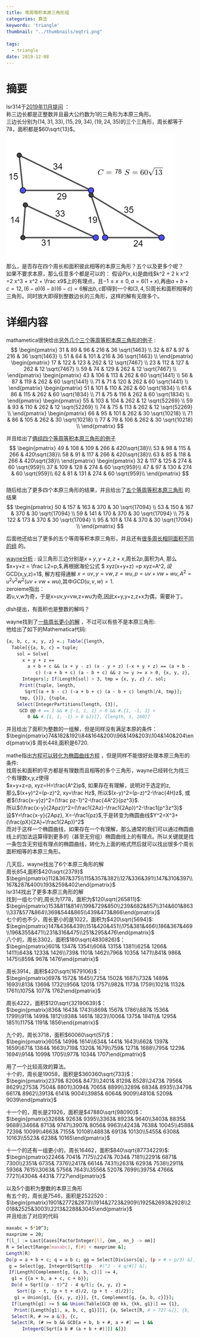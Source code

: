 ```yaml
---
title: 等周等积本原三角形组
categories: 算法
keywords: 'triangle'
thumbnail: "../thumbnails/eqtri.png"

tags:
  - triangle
date: 2019-12-08
---
```


# 摘要
lsr314于[2019年11月提问](https://bbs.emath.ac.cn/thread-17031-1-1.html) ：  
称三边长都是正整数并且最大公约数为$1$的三角形为本原三角形。  
三边长分别为$(14,31,33),(15,29,34),(19,24,35)$的三个三角形，周长都等于$78$，面积都是$60\sqrt{13}$。  
![eqtri](../thumbnails/eqtri.png)  
那么，是否存在四个周长和面积彼此相等的本原三角形？五个以及更多个呢？  
如果不要求本原，那么任意多个都是可以的：
假设$P(x,k)$是曲线$k^2 + 2 k x^2 =2 x^3 + x^2 + \frac x9$上的有理点，且$-1\le x\le 0,a=6(1+x),$再由$a+b+c=12,(6-a)(6-b)(6-c)=6$解出$b,c$即得到一个和$(3,4,5)$周长和面积相等的三角形。同时放大即得到整数边长的三角形，这样的解有无限多个。  

# 详细内容
mathametica很快给出[另外几个三个等周等积本原三角形的例子](https://bbs.emath.ac.cn/forum.php?mod=redirect&goto=findpost&ptid=17031&pid=81956&fromuid=20) :  
$$
\begin{pmatrix}
 31 & 89 & 96 & 216 & 36 \sqrt{1463} \\
 32 & 87 & 97 & 216 & 36 \sqrt{1463} \\
 51 & 64 & 101 & 216 & 36 \sqrt{1463} \\
\end{pmatrix}
\begin{pmatrix}
 17 & 122 & 123 & 262 & 12 \sqrt{7467} \\
 23 & 112 & 127 & 262 & 12 \sqrt{7467} \\
 59 & 74 & 129 & 262 & 12 \sqrt{7467} \\
\end{pmatrix}
\begin{pmatrix}
 43 & 106 & 113 & 262 & 60 \sqrt{1441} \\
 56 & 87 & 119 & 262 & 60 \sqrt{1441} \\
 71 & 71 & 120 & 262 & 60 \sqrt{1441} \\
\end{pmatrix}
\begin{pmatrix}
 51 & 101 & 110 & 262 & 60 \sqrt{1834} \\
 61 & 86 & 115 & 262 & 60 \sqrt{1834} \\
 71 & 75 & 116 & 262 & 60 \sqrt{1834} \\
\end{pmatrix}
\begin{pmatrix}
 55 & 103 & 104 & 262 & 12 \sqrt{52269} \\
 59 & 93 & 110 & 262 & 12 \sqrt{52269} \\
 74 & 75 & 113 & 262 & 12 \sqrt{52269} \\
\end{pmatrix}
\begin{pmatrix}
 66 & 95 & 101 & 262 & 30 \sqrt{10218} \\
 71 & 86 & 105 & 262 & 30 \sqrt{10218} \\
 77 & 79 & 106 & 262 & 30 \sqrt{10218} \\
\end{pmatrix}
$$

并且给出了[俩组四个等周等积本原三角形的例子](https://bbs.emath.ac.cn/forum.php?mod=redirect&goto=findpost&ptid=17031&pid=81958&fromuid=20)  
$$
\begin{pmatrix}
 49 & 108 & 109 & 266 & 420\sqrt{38}\\
 53 & 98 & 115 & 266 & 420\sqrt{38}\\
 58 & 91 & 117 & 266 & 420\sqrt{38}\\
 63 & 85 & 118 & 266 & 420\sqrt{38}\\
\end{pmatrix}
\begin{pmatrix}
 32 & 117 & 125 & 274 & 60 \sqrt{959}\\
 37 & 109 & 128 & 274 & 60 \sqrt{959}\\
 47 & 97 & 130 & 274 & 60 \sqrt{959}\\
 62 & 81 & 131 & 274 & 60 \sqrt{959}\\
\end{pmatrix}
$$  
随后给出了更多四个本原三角形的结果，并且给出了[五个等周等积本原三角形](https://bbs.emath.ac.cn/forum.php?mod=redirect&goto=findpost&ptid=17031&pid=81965&fromuid=20) 的结果  
$$
\begin{pmatrix}
 50 & 157 & 163 & 370 & 30 \sqrt{17094} \\
 53 & 150 & 167 & 370 & 30 \sqrt{17094} \\
 59 & 141 & 170 & 370 & 30 \sqrt{17094} \\
 75 & 122 & 173 & 370 & 30 \sqrt{17094} \\
 95 & 101 & 174 & 370 & 30 \sqrt{17094} \\
\end{pmatrix}
$$  

后面他还给出了更多的五个等周等积本原三角形，并且还有[很多周长相同面积不同的组](https://bbs.emath.ac.cn/forum.php?mod=redirect&goto=findpost&ptid=17031&pid=81966&fromuid=20) 的。  

[wayne分析](https://bbs.emath.ac.cn/forum.php?mod=redirect&goto=findpost&ptid=17031&pid=81975&fromuid=20) :
设三角形三边分别是$x+y,y+z,z+x$,周长$2p$,面积为$A$, 那么$x+y+z = \frac L2=p,$,再根据海伦公式 $ xyz(x+y+z) =p xyz=A^2$,  
设$GCD(x,y,z)=1$, 解方程得通解 $x=uv,y=vw,z=wu,p=uv+vw+wu, A^2=u^2v^2w^2(uv+vw+wu)$,其中$GCD(u,v,w)=1$.  
zeroieme指出：  
若u,v,w为奇，于是x=uv,y=vw,z=wu为奇,因此x+y,y+z,z+x为偶，需要补丁。  

dlsh提出，有面积也是整数的解吗？

wayne找到了[一些周长更小的解](https://bbs.emath.ac.cn/forum.php?mod=redirect&goto=findpost&ptid=17031&pid=81981&fromuid=20) ，不过可以有些不是本原三角形:  
他给出了如下的Mathematica代码:  
```bash
{a, b, c, x, y, z} =.; Table[{length, 
  Table[{{a, b, c} = tuple; 
    sol = Solve[
      x + y + z == 
        a + b + c && (x + y - z) (x - y + z) (-x + y + z) == (a + b - 
           c) (-a + b + c) (a - b + c) && z >= y >= x > 0, {x, y, z}, 
      Integers]; If[Length[sol] > 3, tmp = {x, y, z} /. sol;
     Print[{tuple, length, 
       Sqrt[(a + b - c) (-a + b + c) (a - b + c) length]/4, tmp}];
     tmp, {}]}, {tuple, 
    Select[IntegerPartitions[length, {3}], 
     GCD @@ # == 1 && #.{-1, 1, 1} > 0 && #.{1, -1, 1} > 
        0 && #.{1, 1, -1} > 0 &]}]}, {length, 1, 260}]
```
并且给出了面积为整数的一组解，但是同样没有满足本原的条件：  
$\begin{pmatrix}74&182&192\\84&164&200\\96&149&203\\104&140&204\end{pmatrix}$  周长448,面积是6720.  

mathe指出[方程可以转化为椭圆曲线方程](https://bbs.emath.ac.cn/forum.php?mod=redirect&goto=findpost&ptid=17031&pid=81988&fromuid=20) ，但是同样不能很好处理本原三角形的条件:  
找周长和面积的平方都是有理数而且相等的多个三角形，wayne已经转化为找三个有理数x,y,z使得  
$x+y+z=p, xyz=H=\frac{A^2}p$, 如果存在有理解，说明对于选定的z,  
 那么$(x+y)^2=(p-z)^2, xy=\frac Hz$, 所以$(x-y)^2=(p-z)^2-\frac{4H}z$, 或者$(\frac{x-y}z)^2=(\frac pz-1)^2-\frac{4A^2}{pz^3}$.  
所以$(\frac{x-y}{2Apz})^2=(\frac1{2Az}-\frac1{2Ap})^2-\frac1{p^3z^3}$  
设$Y=\frac{x-y}{2Apz}, X=-\frac1{pz}$,于是转变为椭圆曲线$Y^2=X^3+(\frac{pX}{2A}+\frac1{2Ap})^2$  
而对于这样一个椭圆曲线，如果存在一个有理解，那么通常的我们可以通过椭圆曲线上的加法运算得到更多的（甚至无穷组）椭圆曲线上的有理点。所以关键就是找一条包含无穷组有理点的椭圆曲线，转化为上面的格式然后就可以找出很多个周长面积相等的本原三角形。  

几天后，wayne找出了6个本原三角形的解  
周长$854$,面积$420\sqrt{2379}$
$\begin{pmatrix}112&367&375\\115&357&382\\127&336&391\\147&310&397\\167&287&400\\193&259&402\end{pmatrix}$  
lsr314找出了更多本原三角形的解  
找到一组七个的,周长为$1778$，面积为$120\sqrt{265811}$:  
$\begin{pmatrix}153&811&814\\199&729&850\\239&682&857\\314&601&863\\337&577&864\\369&544&865\\439&473&866\end{pmatrix}$  
七个的也不少，周长更小的是$1022$，面积为$420\sqrt{5694}$:  
$\begin{pmatrix}147&436&439\\151&420&451\\175&381&466\\186&367&469\\196&355&471\\231&316&475\\251&295&476\end{pmatrix}$  
八个的，周长$3302$，面积$180\sqrt{4830826}$：  
$\begin{pmatrix}601& 1347& 1354\\606& 1315& 1381\\625& 1266& 1411\\643& 1233& 1426\\739& 1101& 1462\\796& 1035& 1471\\841& 986& 1475\\859& 967& 1476\end{pmatrix}$

周长$3914$，面积$420\sqrt{1679106}$：  
$\begin{pmatrix}697& 1572& 1645\\725& 1502& 1687\\732& 1489& 1693\\813& 1369& 1732\\956& 1201& 1757\\982& 1173& 1759\\1021& 1132& 1761\\1075& 1077& 1762\end{pmatrix}$

周长$4222$，面积$120\sqrt{32190639}$：  
$\begin{pmatrix}836& 1643& 1743\\869& 1567& 1786\\887& 1536& 1799\\911& 1499& 1812\\938& 1461& 1823\\1006& 1375& 1841\\& 1295& 1851\\1175& 1191& 1856\end{pmatrix}$

九个的，周长$3718$，面积$60060\sqrt{57}$：  
$\begin{pmatrix}605& 1499& 1614\\634& 1441& 1643\\662& 1397& 1659\\671& 1384& 1663\\719& 1320& 1679\\759& 1271& 1688\\795& 1229& 1694\\914& 1099& 1705\\977& 1034& 1707\end{pmatrix}$

用了一个比较高效的算法。  
十个的，周长是$19058$，面积是$360360\sqrt{733}$：  
$\begin{pmatrix}2379& 8206& 8473\\2401& 8129& 8528\\2473& 7956& 8629\\2753& 7504& 8801\\3094& 7065& 8899\\3289& 6834& 8935\\3479& 6617& 8962\\3913& 6141& 9004\\3985& 6064& 9009\\4810& 5209& 9039\end{pmatrix}$  

十一个的，周长是$21926$，面积是$47880\sqrt{98090}$：  
$\begin{pmatrix}3268& 9263& 9395\\3363& 8923& 9640\\3403& 8835& 9688\\3466&   8713& 9747\\3907& 8056& 9963\\4243& 7638& 10045\\4588& 7239&   10099\\4663& 7155& 10108\\4883& 6913& 10130\\5455& 6308&   10163\\5523& 6238& 10165\end{pmatrix}$  

十一个的还有一组更小的，周长$16462$，面积$840\sqrt{87734229}$:  
$\begin{pmatrix}2246& 7041& 7175\\2247& 7034& 7181\\2291& 6871& 7300\\2351& 6735& 7376\\2417& 6614& 7431\\2631& 6293& 7538\\2911& 5936& 7615\\3063& 5756& 7643\\3556& 5207& 7699\\3975& 4766& 7721\\4304& 4431& 7727\end{pmatrix}$  

以及5个面积为整数的本原三角形  
有五个的，周长是$7546$，面积是$2522520$：  
$\begin{pmatrix}1901&2772&2873\\1914&2723&2909\\1925&2693&2928\\2018&2525&3003\\2213&2288&3045\end{pmatrix}$  
并且给出了对应的代码
```bash
maxabc = 5*10^3;
maxprime = 20;
f[l_] := Last[Cases[FactorInteger[l], {mm_, nn_} -> mm]]
R = Select[Range[maxabc], f[#] < maxprime &];
Length[R]
Do[p = a + b + c; q = a b c; gg = Select[Divisors[q], (p > # > p/3) &];
 g = Select[gg, IntegerQ[Sqrt[(p - #)^2 - 4 q/#]] &];
 If[Length[Complement[g, {a, b, c}]] >= 4,
  g1 = {{a + b, a + c, c + b}};
  Do[d = Sqrt[(p - t)^2 - 4 q/t]; {x, y, z} = 
    Sort[{p - t, (p + t + d)/2, (p + t - d)/2}]; 
   g1 = Union[g1, {{x, y, z}}], {t, Complement[g, {a, b, c}]}];
  If[Length[g1] >= 5 && Union[Table[GCD @@ kk, {kk, g1}]] == {1}, 
   Print[{Length[g1], a, b, c, g1}]]], {a, Select[R, # > 727 &]}, {b, 
  Select[R, # >= a &]}, {c, 
  Select[R, (# >= b && GCD[a + b, b + #, a + #] == 1 && 
      IntegerQ[Sqrt[a b # (a + b + #)]]) &]}]
```

